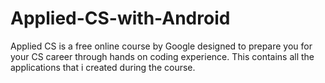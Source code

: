# Applied-CS-with-Android
Applied CS is a free online course by Google designed to prepare you for your CS career through hands on coding experience.
This contains all the applications that i created during the course. 

